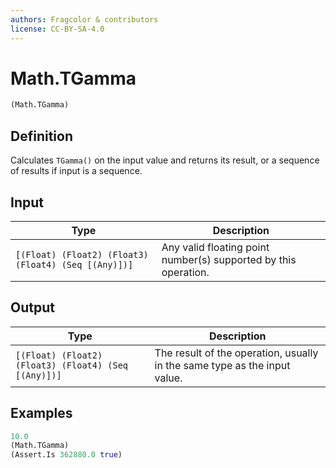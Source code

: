 ```yaml
---
authors: Fragcolor & contributors
license: CC-BY-SA-4.0
---
```



# Math.TGamma

```clojure
(Math.TGamma)
```


## Definition

Calculates `TGamma()` on the input value and returns its result, or a sequence of results if input is a sequence.


## Input

| Type | Description |
|------|-------------|
| `[(Float) (Float2) (Float3) (Float4) (Seq [(Any)])]` | Any valid floating point number(s) supported by this operation. |


## Output

| Type | Description |
|------|-------------|
| `[(Float) (Float2) (Float3) (Float4) (Seq [(Any)])]` | The result of the operation, usually in the same type as the input value. |


## Examples

```clojure
10.0
(Math.TGamma)
(Assert.Is 362880.0 true)
```
